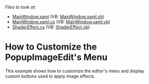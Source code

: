<!-- default file list -->
*Files to look at*:

* [MainWindow.xaml](./CS/CustomizationDemo/MainWindow.xaml) (VB: [MainWindow.xaml.vb](./VB/CustomizationDemo/MainWindow.xaml.vb))
* [MainWindow.xaml.cs](./CS/CustomizationDemo/MainWindow.xaml.cs) (VB: [MainWindow.xaml.vb](./VB/CustomizationDemo/MainWindow.xaml.vb))
* [ShaderEffect.cs](./CS/CustomizationDemo/ShaderEffect.cs) (VB: [ShaderEffect.vb](./VB/CustomizationDemo/ShaderEffect.vb))
<!-- default file list end -->
# How to Customize the PopupImageEdit's Menu


<p>This example shows how to customize the editor's menu and display custom buttons used to apply image effects.</p>

<br/>



